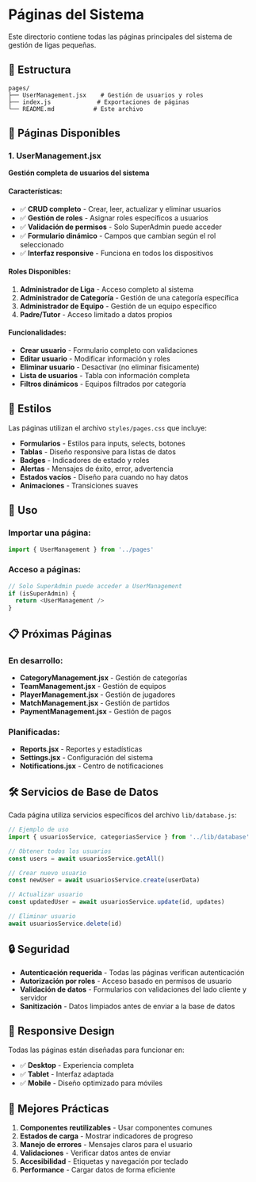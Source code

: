 # Páginas del Sistema

Este directorio contiene todas las páginas principales del sistema de gestión de ligas pequeñas.

## 📁 Estructura

```
pages/
├── UserManagement.jsx    # Gestión de usuarios y roles
├── index.js             # Exportaciones de páginas
└── README.md           # Este archivo
```

## 🚀 Páginas Disponibles

### 1. **UserManagement.jsx**
**Gestión completa de usuarios del sistema**

#### Características:
- ✅ **CRUD completo** - Crear, leer, actualizar y eliminar usuarios
- ✅ **Gestión de roles** - Asignar roles específicos a usuarios
- ✅ **Validación de permisos** - Solo SuperAdmin puede acceder
- ✅ **Formulario dinámico** - Campos que cambian según el rol seleccionado
- ✅ **Interfaz responsive** - Funciona en todos los dispositivos

#### Roles Disponibles:
1. **Administrador de Liga** - Acceso completo al sistema
2. **Administrador de Categoría** - Gestión de una categoría específica
3. **Administrador de Equipo** - Gestión de un equipo específico
4. **Padre/Tutor** - Acceso limitado a datos propios

#### Funcionalidades:
- **Crear usuario** - Formulario completo con validaciones
- **Editar usuario** - Modificar información y roles
- **Eliminar usuario** - Desactivar (no eliminar físicamente)
- **Lista de usuarios** - Tabla con información completa
- **Filtros dinámicos** - Equipos filtrados por categoría

## 🎨 Estilos

Las páginas utilizan el archivo `styles/pages.css` que incluye:

- **Formularios** - Estilos para inputs, selects, botones
- **Tablas** - Diseño responsive para listas de datos
- **Badges** - Indicadores de estado y roles
- **Alertas** - Mensajes de éxito, error, advertencia
- **Estados vacíos** - Diseño para cuando no hay datos
- **Animaciones** - Transiciones suaves

## 🔧 Uso

### Importar una página:
```javascript
import { UserManagement } from '../pages'
```

### Acceso a páginas:
```javascript
// Solo SuperAdmin puede acceder a UserManagement
if (isSuperAdmin) {
  return <UserManagement />
}
```

## 📋 Próximas Páginas

### En desarrollo:
- **CategoryManagement.jsx** - Gestión de categorías
- **TeamManagement.jsx** - Gestión de equipos
- **PlayerManagement.jsx** - Gestión de jugadores
- **MatchManagement.jsx** - Gestión de partidos
- **PaymentManagement.jsx** - Gestión de pagos

### Planificadas:
- **Reports.jsx** - Reportes y estadísticas
- **Settings.jsx** - Configuración del sistema
- **Notifications.jsx** - Centro de notificaciones

## 🛠️ Servicios de Base de Datos

Cada página utiliza servicios específicos del archivo `lib/database.js`:

```javascript
// Ejemplo de uso
import { usuariosService, categoriasService } from '../lib/database'

// Obtener todos los usuarios
const users = await usuariosService.getAll()

// Crear nuevo usuario
const newUser = await usuariosService.create(userData)

// Actualizar usuario
const updatedUser = await usuariosService.update(id, updates)

// Eliminar usuario
await usuariosService.delete(id)
```

## 🔒 Seguridad

- **Autenticación requerida** - Todas las páginas verifican autenticación
- **Autorización por roles** - Acceso basado en permisos de usuario
- **Validación de datos** - Formularios con validaciones del lado cliente y servidor
- **Sanitización** - Datos limpiados antes de enviar a la base de datos

## 📱 Responsive Design

Todas las páginas están diseñadas para funcionar en:
- ✅ **Desktop** - Experiencia completa
- ✅ **Tablet** - Interfaz adaptada
- ✅ **Mobile** - Diseño optimizado para móviles

## 🎯 Mejores Prácticas

1. **Componentes reutilizables** - Usar componentes comunes
2. **Estados de carga** - Mostrar indicadores de progreso
3. **Manejo de errores** - Mensajes claros para el usuario
4. **Validaciones** - Verificar datos antes de enviar
5. **Accesibilidad** - Etiquetas y navegación por teclado
6. **Performance** - Cargar datos de forma eficiente
